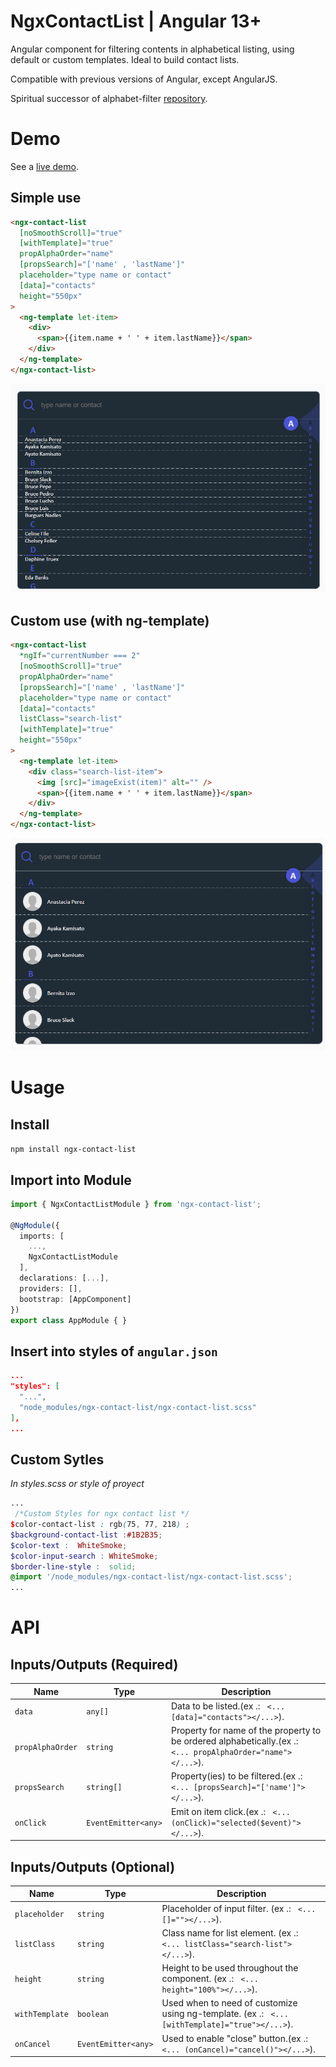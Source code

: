 # NgxContactList | Angular 13+

Angular component for filtering contents in alphabetical listing, using default or custom templates. Ideal to build contact lists.

Compatible with previous versions of Angular, except AngularJS.

Spiritual successor of alphabet-filter [repository](https://github.com/ericferreira1992/alphabet-filter).

# Demo

See a [live demo](https://skyzerozx.github.io/ngx-contact-list).

## Simple use

```html
<ngx-contact-list
  [noSmoothScroll]="true"
  [withTemplate]="true"
  propAlphaOrder="name"
  [propsSearch]="['name' , 'lastName']"
  placeholder="type name or contact"
  [data]="contacts"
  height="550px"
>
  <ng-template let-item>
    <div>
      <span>{{item.name + ' ' + item.lastName}}</span>
    </div>
  </ng-template>
</ngx-contact-list>
```

![](simple.png)

## Custom use (with ng-template)

```html
<ngx-contact-list
  *ngIf="currentNumber === 2"
  [noSmoothScroll]="true"
  propAlphaOrder="name"
  [propsSearch]="['name' , 'lastName']"
  placeholder="type name or contact"
  [data]="contacts"
  listClass="search-list"
  [withTemplate]="true"
  height="550px"
>
  <ng-template let-item>
    <div class="search-list-item">
      <img [src]="imageExist(item)" alt="" />
      <span>{{item.name + ' ' + item.lastName}}</span>
    </div>
  </ng-template>
</ngx-contact-list>
```

![](with-template.png)

# Usage

## Install

`npm install ngx-contact-list`

## Import into Module

```typescript
import { NgxContactListModule } from 'ngx-contact-list';

@NgModule({
  imports: [
    ...,
    NgxContactListModule
  ],
  declarations: [...],
  providers: [],
  bootstrap: [AppComponent]
})
export class AppModule { }
```

## Insert into styles of `angular.json`

```json
...
"styles": [
  "...",
  "node_modules/ngx-contact-list/ngx-contact-list.scss"
],
...
```

## Custom Sytles

_In styles.scss or style of proyect_

```scss
...
 /*Custom Styles for ngx contact list */
$color-contact-list : rgb(75, 77, 218) ;
$background-contact-list :#1B2B35;
$color-text :  WhiteSmoke;
$color-input-search : WhiteSmoke;
$border-line-style :  solid;
@import '/node_modules/ngx-contact-list/ngx-contact-list.scss';
...
```

# API

## Inputs/Outputs (Required)

| Name             | Type                | Description                                                                                                  |
| ---------------- | ------------------- | ------------------------------------------------------------------------------------------------------------ |
| `data`           | `any[]`             | Data to be listed.(ex .: ` <... [data]="contacts"></...>`).                                                  |
| `propAlphaOrder` | `string`            | Property for name of the property to be ordered alphabetically.(ex .: ` <... propAlphaOrder="name"></...>`). |
| `propsSearch`    | `string[]`          | Property(ies) to be filtered.(ex .: ` <... [propsSearch]="['name']"></...>`).                                |
| `onClick`        | `EventEmitter<any>` | Emit on item click.(ex .: ` <... (onClick)="selected($event)"></...>`).                                      |

## Inputs/Outputs (Optional)

| Name           | Type                | Description                                                                                     |
| -------------- | ------------------- | ----------------------------------------------------------------------------------------------- |
| `placeholder`  | `string`            | Placeholder of input filter. (ex .: ` <... []=""></...>`).                                      |
| `listClass`    | `string`            | Class name for list element. (ex .: ` <... listClass="search-list"></...>`).                    |
| `height`       | `string`            | Height to be used throughout the component. (ex .: ` <... height="100%"></...>`).               |
| `withTemplate` | `boolean`           | Used when to need of customize using ng-template. (ex .: ` <... [withTemplate]="true"></...>`). |
| `onCancel`     | `EventEmitter<any>` | Used to enable "close" button.(ex .: ` <... (onCancel)="cancel()"></...>`).                     |
